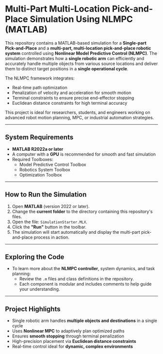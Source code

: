 # Multi-Part Multi-Location Pick-and-Place Simulation Using NLMPC (MATLAB)

This repository contains a MATLAB-based simulation for a **Single-part Pick-and-Place** and a **multi-part, multi-location pick-and-place robotic system** controlled using **Nonlinear Model Predictive Control (NLMPC)**. The simulation demonstrates how a **single robotic arm** can efficiently and accurately handle multiple objects from various source locations and deliver them to distinct target positions in a **single operational cycle**.

The NLMPC framework integrates:
- Real-time path optimization
- Penalization of velocity and acceleration for smooth motion
- Terminal constraints to ensure precise end-effector stopping
- Euclidean distance constraints for high terminal accuracy

This project is ideal for researchers, students, and engineers working on advanced robot motion planning, MPC, or industrial automation strategies.

---

## System Requirements

- **MATLAB R2022a or later**
- A computer with a **GPU** is recommended for smooth and fast simulation
- Required Toolboxes:
  - Model Predictive Control Toolbox
  - Robotics System Toolbox
  - Optimization Toolbox

---

## How to Run the Simulation

1. Open **MATLAB** (version 2022 or later).
2. Change the **current folder** to the directory containing this repository's files.
3. Open the file: `SimulationStarter.MLX`.
4. Click the **"Run"** button in the toolbar.
5. The simulation will start automatically and display the multi-part pick-and-place process in action.

---

## Exploring the Code

- To learn more about the **NLMPC controller**, system dynamics, and task planning:
  - Review the `.m` files and class definitions in the repository.
  - Each component is modular and includes comments to help guide your understanding.

---

## Project Highlights

- Single robotic arm handles **multiple objects and destinations** in a single cycle
- Uses **Nonlinear MPC** to adaptively plan optimized paths
- Ensures **smooth stopping** through terminal penalization
- High-precision placement via **Euclidean distance constraints**
- Real-time control ideal for **dynamic, complex environments**


